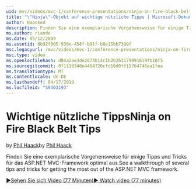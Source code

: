 ```yaml
---
uid: mvc/videos/mvc-1/conference-presentations/ninja-on-fire-black-belt-tips
title: "\"Ninja\"-Objekt auf wichtige nützliche Tipps | Microsoft-Dokumentation"
author: Haacked
description: Finden Sie eine exemplarische Vorgehensweise für einige Tipps und Tricks für das ASP.NET MVC-Framework optimal aus.
ms.author: riande
ms.date: 05/12/2009
ms.assetid: 8b92f005-930e-458f-b91f-b0e15bb7399f
msc.legacyurl: /mvc/videos/mvc-1/conference-presentations/ninja-on-fire-black-belt-tips
msc.type: video
ms.openlocfilehash: d04a2ae3de2674b14c1b2b263179991619fb10f5
ms.sourcegitcommit: 0f1119340e4464720cfd16d0ff15764746ea1fea
ms.translationtype: MT
ms.contentlocale: de-DE
ms.lasthandoff: 04/17/2019
ms.locfileid: "59403193"
---
```

# <a name="ninja-on-fire-black-belt-tips"></a><span data-ttu-id="3276a-103">Wichtige nützliche Tipps</span><span class="sxs-lookup"><span data-stu-id="3276a-103">Ninja on Fire Black Belt Tips</span></span>

<span data-ttu-id="3276a-104">by [Phil Haack](https://github.com/Haacked)</span><span class="sxs-lookup"><span data-stu-id="3276a-104">by [Phil Haack](https://github.com/Haacked)</span></span>

<span data-ttu-id="3276a-105">Finden Sie eine exemplarische Vorgehensweise für einige Tipps und Tricks für das ASP.NET MVC-Framework optimal aus.</span><span class="sxs-lookup"><span data-stu-id="3276a-105">See a walkthrough of several tips and tricks for getting the most out of the ASP.NET MVC framework.</span></span>

[<span data-ttu-id="3276a-106">&#9654;Sehen Sie sich Video (77 Minuten)</span><span class="sxs-lookup"><span data-stu-id="3276a-106">&#9654; Watch video (77 minutes)</span></span>](https://channel9.msdn.com/Blogs/ASP-NET-Site-Videos/ninja-on-fire-black-belt-tips)
